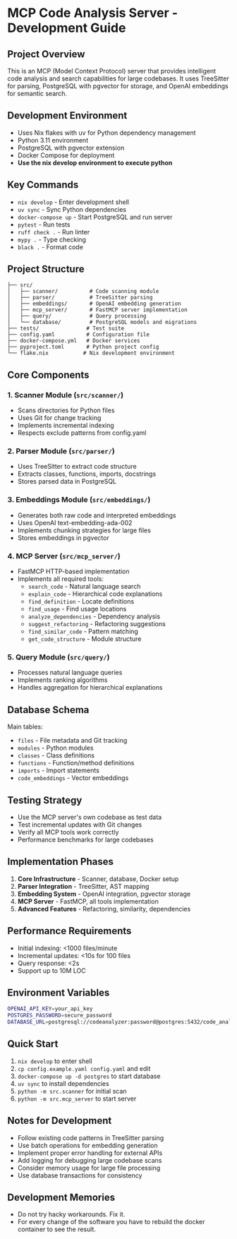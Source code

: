 # MCP Code Analysis Server - Development Guide

## Project Overview
This is an MCP (Model Context Protocol) server that provides intelligent code analysis and search capabilities for large codebases. It uses TreeSitter for parsing, PostgreSQL with pgvector for storage, and OpenAI embeddings for semantic search.

## Development Environment
- Uses Nix flakes with uv for Python dependency management
- Python 3.11 environment
- PostgreSQL with pgvector extension
- Docker Compose for deployment
- **Use the nix develop environment to execute python**

## Key Commands
- `nix develop` - Enter development shell
- `uv sync` - Sync Python dependencies
- `docker-compose up` - Start PostgreSQL and run server
- `pytest` - Run tests
- `ruff check .` - Run linter
- `mypy .` - Type checking
- `black .` - Format code

## Project Structure
```
├── src/
│   ├── scanner/          # Code scanning module
│   ├── parser/           # TreeSitter parsing
│   ├── embeddings/       # OpenAI embedding generation
│   ├── mcp_server/       # FastMCP server implementation
│   ├── query/            # Query processing
│   └── database/         # PostgreSQL models and migrations
├── tests/               # Test suite
├── config.yaml          # Configuration file
├── docker-compose.yml   # Docker services
├── pyproject.toml       # Python project config
└── flake.nix           # Nix development environment
```

## Core Components

### 1. Scanner Module (`src/scanner/`)
- Scans directories for Python files
- Uses Git for change tracking
- Implements incremental indexing
- Respects exclude patterns from config.yaml

### 2. Parser Module (`src/parser/`)
- Uses TreeSitter to extract code structure
- Extracts classes, functions, imports, docstrings
- Stores parsed data in PostgreSQL

### 3. Embeddings Module (`src/embeddings/`)
- Generates both raw code and interpreted embeddings
- Uses OpenAI text-embedding-ada-002
- Implements chunking strategies for large files
- Stores embeddings in pgvector

### 4. MCP Server (`src/mcp_server/`)
- FastMCP HTTP-based implementation
- Implements all required tools:
  - `search_code` - Natural language search
  - `explain_code` - Hierarchical code explanations
  - `find_definition` - Locate definitions
  - `find_usage` - Find usage locations
  - `analyze_dependencies` - Dependency analysis
  - `suggest_refactoring` - Refactoring suggestions
  - `find_similar_code` - Pattern matching
  - `get_code_structure` - Module structure

### 5. Query Module (`src/query/`)
- Processes natural language queries
- Implements ranking algorithms
- Handles aggregation for hierarchical explanations

## Database Schema
Main tables:
- `files` - File metadata and Git tracking
- `modules` - Python modules
- `classes` - Class definitions
- `functions` - Function/method definitions
- `imports` - Import statements
- `code_embeddings` - Vector embeddings

## Testing Strategy
- Use the MCP server's own codebase as test data
- Test incremental updates with Git changes
- Verify all MCP tools work correctly
- Performance benchmarks for large codebases

## Implementation Phases
1. **Core Infrastructure** - Scanner, database, Docker setup
2. **Parser Integration** - TreeSitter, AST mapping
3. **Embedding System** - OpenAI integration, pgvector storage
4. **MCP Server** - FastMCP, all tools implementation
5. **Advanced Features** - Refactoring, similarity, dependencies

## Performance Requirements
- Initial indexing: <1000 files/minute
- Incremental updates: <10s for 100 files
- Query response: <2s
- Support up to 10M LOC

## Environment Variables
```bash
OPENAI_API_KEY=your_api_key
POSTGRES_PASSWORD=secure_password
DATABASE_URL=postgresql://codeanalyzer:password@postgres:5432/code_analysis
```

## Quick Start
1. `nix develop` to enter shell
2. `cp config.example.yaml config.yaml` and edit
3. `docker-compose up -d postgres` to start database
4. `uv sync` to install dependencies
5. `python -m src.scanner` for initial scan
6. `python -m src.mcp_server` to start server

## Notes for Development
- Follow existing code patterns in TreeSitter parsing
- Use batch operations for embedding generation
- Implement proper error handling for external APIs
- Add logging for debugging large codebase scans
- Consider memory usage for large file processing
- Use database transactions for consistency

## Development Memories
- Do not try hacky workarounds. Fix it.
- For every change of the software you have to rebuild the docker container to see the result. 